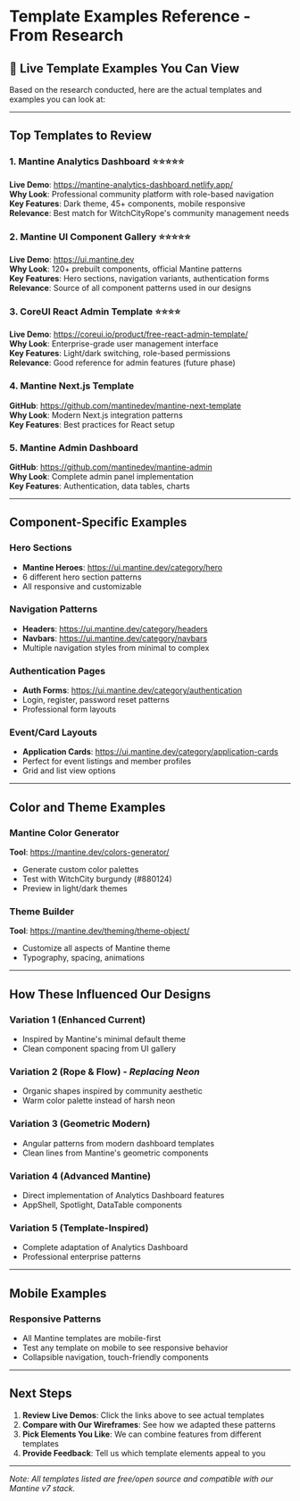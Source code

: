 # Template Examples Reference - From Research

## 🔗 Live Template Examples You Can View

Based on the research conducted, here are the actual templates and examples you can look at:

---

## Top Templates to Review

### 1. **Mantine Analytics Dashboard** ⭐⭐⭐⭐⭐
**Live Demo**: https://mantine-analytics-dashboard.netlify.app/  
**Why Look**: Professional community platform with role-based navigation  
**Key Features**: Dark theme, 45+ components, mobile responsive  
**Relevance**: Best match for WitchCityRope's community management needs

### 2. **Mantine UI Component Gallery** ⭐⭐⭐⭐⭐
**Live Demo**: https://ui.mantine.dev  
**Why Look**: 120+ prebuilt components, official Mantine patterns  
**Key Features**: Hero sections, navigation variants, authentication forms  
**Relevance**: Source of all component patterns used in our designs

### 3. **CoreUI React Admin Template** ⭐⭐⭐⭐
**Live Demo**: https://coreui.io/product/free-react-admin-template/  
**Why Look**: Enterprise-grade user management interface  
**Key Features**: Light/dark switching, role-based permissions  
**Relevance**: Good reference for admin features (future phase)

### 4. **Mantine Next.js Template**
**GitHub**: https://github.com/mantinedev/mantine-next-template  
**Why Look**: Modern Next.js integration patterns  
**Key Features**: Best practices for React setup

### 5. **Mantine Admin Dashboard**
**GitHub**: https://github.com/mantinedev/mantine-admin  
**Why Look**: Complete admin panel implementation  
**Key Features**: Authentication, data tables, charts

---

## Component-Specific Examples

### Hero Sections
- **Mantine Heroes**: https://ui.mantine.dev/category/hero
- 6 different hero section patterns
- All responsive and customizable

### Navigation Patterns
- **Headers**: https://ui.mantine.dev/category/headers
- **Navbars**: https://ui.mantine.dev/category/navbars
- Multiple navigation styles from minimal to complex

### Authentication Pages
- **Auth Forms**: https://ui.mantine.dev/category/authentication
- Login, register, password reset patterns
- Professional form layouts

### Event/Card Layouts
- **Application Cards**: https://ui.mantine.dev/category/application-cards
- Perfect for event listings and member profiles
- Grid and list view options

---

## Color and Theme Examples

### Mantine Color Generator
**Tool**: https://mantine.dev/colors-generator/
- Generate custom color palettes
- Test with WitchCity burgundy (#880124)
- Preview in light/dark themes

### Theme Builder
**Tool**: https://mantine.dev/theming/theme-object/
- Customize all aspects of Mantine theme
- Typography, spacing, animations

---

## How These Influenced Our Designs

### Variation 1 (Enhanced Current)
- Inspired by Mantine's minimal default theme
- Clean component spacing from UI gallery

### Variation 2 (Rope & Flow) - *Replacing Neon*
- Organic shapes inspired by community aesthetic
- Warm color palette instead of harsh neon

### Variation 3 (Geometric Modern)
- Angular patterns from modern dashboard templates
- Clean lines from Mantine's geometric components

### Variation 4 (Advanced Mantine)
- Direct implementation of Analytics Dashboard features
- AppShell, Spotlight, DataTable components

### Variation 5 (Template-Inspired)
- Complete adaptation of Analytics Dashboard
- Professional enterprise patterns

---

## Mobile Examples

### Responsive Patterns
- All Mantine templates are mobile-first
- Test any template on mobile to see responsive behavior
- Collapsible navigation, touch-friendly components

---

## Next Steps

1. **Review Live Demos**: Click the links above to see actual templates
2. **Compare with Our Wireframes**: See how we adapted these patterns
3. **Pick Elements You Like**: We can combine features from different templates
4. **Provide Feedback**: Tell us which template elements appeal to you

---

*Note: All templates listed are free/open source and compatible with our Mantine v7 stack.*